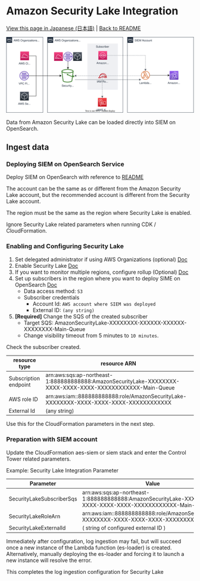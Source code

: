 # Amazon Security Lake Integration

[View this page in Japanese (日本語)](securitylake_ja.md) | [Back to README](../README.md)

![Security Lake Architecture](images/securitylake-arch.svg)

Data from Amazon Security Lake can be loaded directly into SIEM on OpenSearch.

## Ingest data

### Deploying SIEM on OpenSearch Service

Deploy SIEM on OpenSearch with reference to [README](../README_en.md)

The account can be the same as or different from the Amazon Security Lake account, but the recommended account is different from the Security Lake account.

The region must be the same as the region where Security Lake is enabled.

Ignore Security Lake related parameters when running CDK / CloudFormation.

### Enabling and Configuring Security Lake

1. Set delegated administrator if using AWS Organizations (optional) [Doc](https://docs.aws.amazon.com/security-lake/latest/userguide/multi-account-management.html)
1. Enable Security Lake [Doc](https://docs.aws.amazon.com/security-lake/latest/userguide/getting-started.html)
1. If you want to monitor multiple regions, configure rollup (Optional) [Doc](https://docs.aws.amazon.com/security-lake/latest/userguide/manage-regions.html)
1. Set up subscribers in the region where you want to deploy SIME on OpenSearch [Doc](https://docs.aws.amazon.com/security-lake/latest/userguide/subscriber-management.html)
    * Data access method: `S3`
    * Subscriber credentials
        * Account Id: `AWS account where SIEM was deployed`
        * External ID: `(any string)`
1. **[Required]** Change the SQS of the created subscriber
    * Target SQS: AmazonSecurityLake-XXXXXXXX-XXXXXX-XXXXXX-XXXXXXXX-Main-Queue
    * Change visibility timeout from 5 minutes to `10 minutes`.

Check the subscriber created.

|resource type|resource ARN|
|------|----------|
|Subscription endpoint|arn:aws:sqs:ap-northeast-1:888888888888:AmazonSecurityLake-XXXXXXXX-XXXX-XXXX-XXXX-XXXXXXXXXXXX-Main-Queue|
|AWS role ID|arn:aws:iam::888888888888:role/AmazonSecurityLake-XXXXXXXX-XXXX-XXXX-XXXX-XXXXXXXXXXXX|
|External Id|(any string)|

Use this for the CloudFormation parameters in the next step.

### Preparation with SIEM account

Update the CloudFormation aes-siem or siem stack and enter the Control Tower related parameters.

Example: Security Lake Integration Parameter

|Parameter|Value|
|------|----------|
|SecurityLakeSubscriberSqs|arn:aws:sqs:ap-northeast-1:888888888888:AmazonSecurityLake-XXXXXXXX-XXXX-XXXX-XXXX-XXXXXXXXXXXX-Main-Queue|
|SecurityLakeRoleArn|arn:aws:iam::888888888888:role/AmazonSecurityLake-XXXXXXXX-XXXX-XXXX-XXXX-XXXXXXXXXXXX|
|SecurityLakeExternalId|( string of configured external ID )|

Immediately after configuration, log ingestion may fail, but will succeed once a new instance of the Lambda function (es-loader) is created. Alternatively, manually deploying the es-loader and forcing it to launch a new instance will resolve the error.

This completes the log ingestion configuration for Security Lake
